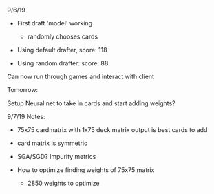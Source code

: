 9/6/19

* First draft 'model' working
    * randomly chooses cards

* Using default drafter, score: 118
* Using random drafter: score: 88

Can now run through games and interact with client

Tomorrow:

Setup Neural net to take in cards and start adding weights?

9/7/19
Notes:
* 75x75 cardmatrix with 1x75 deck matrix output is best cards to add

* card matrix is symmetric
* SGA/SGD? Impurity metrics
* How to optimize finding weights of 75x75 matrix
    * 2850 weights to optimize